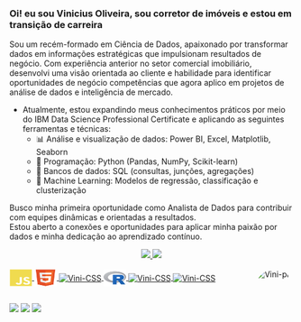 ### Oi! eu sou Vinicius Oliveira, sou corretor de imóveis e estou em transição de carreira
 Sou um recém-formado em Ciência de Dados, apaixonado por transformar dados em informações estratégicas que impulsionam resultados de negócio. Com experiência anterior no setor comercial imobiliário, desenvolvi uma visão orientada ao cliente e habilidade para identificar oportunidades de negócio
competências que agora aplico em projetos de análise de dados e inteligência de mercado.

- Atualmente, estou expandindo meus conhecimentos práticos por meio do IBM Data Science Professional Certificate e aplicando as seguintes ferramentas e técnicas:
  - 📊 Análise e visualização de dados: Power BI, Excel, Matplotlib, Seaborn
  - 🐍 Programação: Python (Pandas, NumPy, Scikit-learn)
  - 💾 Bancos de dados: SQL (consultas, junções, agregações)
  - 🤖 Machine Learning: Modelos de regressão, classificação e clusterização

Busco minha primeira oportunidade como Analista de Dados para contribuir com equipes dinâmicas e orientadas a resultados.  
Estou aberto a conexões e oportunidades para aplicar minha paixão por dados e minha dedicação ao aprendizado contínuo.
<div align="center">
  <a href="https://github.com/iVinie">
      <img height="140em" src="https://github-readme-stats-sigma-five.vercel.app/api?username=iVinie&show_icons=true&theme=tokyonight&include_all_commits=true&count_private=true"/>
  <img height="140em" src="https://github-readme-stats-sigma-five.vercel.app/api/top-langs/?username=iVinie&layout=compact&langs_count=7&theme=tokyonight"/>
</div>
  
  </div>
<div style="display: inline_block"><br>
  <img align="center" alt="Vini-Js" height="30" width="40" src="https://raw.githubusercontent.com/devicons/devicon/master/icons/javascript/javascript-plain.svg">
  <img align="center" alt="Vini-HTML" height="30" width="40" src="https://raw.githubusercontent.com/devicons/devicon/master/icons/html5/html5-original.svg">
  <img align="center" alt="Vini-CSS" height="30" width="40" src="https://cdn.jsdelivr.net/gh/devicons/devicon/icons/python/python-original.svg">
      <img align="center" height="30" width="40" alt="R" src="https://github.com/devicons/devicon/blob/v2.15.1/icons/r/r-original.svg">
  <img align="center" alt="Vini-CSS" height="30" width="40" src="https://cdn.jsdelivr.net/gh/devicons/devicon/icons/mysql/mysql-original.svg">
  <img align="center" alt="Vini-CSS" height="30" width="40" src="https://cdn.jsdelivr.net/gh/devicons/devicon/icons/postgresql/postgresql-plain.svg">
  <img align="right" alt="Vini-pic" height="150" style="border-radius:50px;" src="https://miro.medium.com/max/720/1*VON9gHTrzeHZbHfXsqfzEA.gif">
</div>
  
          
</div>

## 

<div> 
  <a href = "mailto:vinicius.dsro23@gmail.com"><img src="https://img.shields.io/badge/Gmail-EA4335?style=for-the-badge&logo=Gmail&logoColor=white" target="_blank"></a>
  <a href="https://www.linkedin.com/in/vinicius-oliveira-0abb2316a" target="_blank"><img src="https://img.shields.io/badge/-LinkedIn-%230077B5?style=for-the-badge&logo=linkedin&logoColor=white" target="_blank"></a> 
  <a href="https://www.instagram.com/vinicius.oliveira8" target="_blank"><img src="https://img.shields.io/badge/-Instagram-%23E4405F?style=for-the-badge&logo=instagram&logoColor=white" target="_blank"></a>
 

 
</div>
